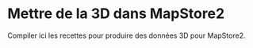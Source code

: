 # Mettre de la 3D dans MapStore2


Compiler ici les recettes pour produire des données 3D pour MapStore2.
 
